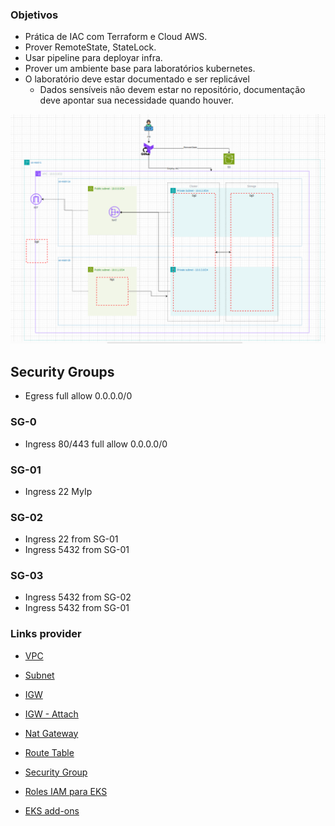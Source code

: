 ### Objetivos
- Prática de IAC com Terraform e Cloud AWS.
- Prover RemoteState, StateLock.
- Usar pipeline para deployar infra.
- Prover um ambiente base para laboratórios kubernetes.
- O laboratório deve estar documentado e ser replicável
    - Dados sensíveis não devem estar no repositório, documentação deve apontar sua necessidade quando houver.



![Estágio Atual](/docs/atual.png)

## Security Groups
- Egress full allow 0.0.0.0/0
### SG-0
- Ingress 80/443 full allow 0.0.0.0/0
### SG-01
- Ingress 22 MyIp 
### SG-02
- Ingress 22 from SG-01
- Ingress 5432 from SG-01
### SG-03
- Ingress 5432 from SG-02
- Ingress 5432 from SG-01



### Links provider
- [VPC](https://registry.terraform.io/providers/hashicorp/aws/latest/docs/resources/vpc)
- [Subnet](https://registry.terraform.io/providers/hashicorp/aws/latest/docs/resources/subnet)
- [IGW](https://registry.terraform.io/providers/hashicorp/aws/latest/docs/resources/internet_gateway)
- [IGW - Attach](https://registry.terraform.io/providers/hashicorp/aws/latest/docs/resources/internet_gateway_attachment)
- [Nat Gateway](https://registry.terraform.io/providers/hashicorp/aws/latest/docs/resources/nat_gateway)

- [Route Table](https://registry.terraform.io/providers/hashicorp/aws/latest/docs/resources/route_table)
- [Security Group](https://registry.terraform.io/providers/hashicorp/aws/latest/docs/resources/security_group)


- [Roles IAM para EKS](https://docs.aws.amazon.com/eks/latest/userguide/cluster-iam-role.html)
- [EKS add-ons](https://docs.aws.amazon.com/eks/latest/userguide/workloads-add-ons-available-eks.html)